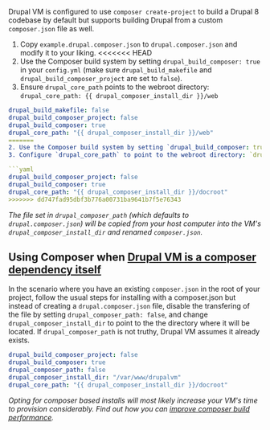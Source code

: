Drupal VM is configured to use `composer create-project` to build a Drupal 8 codebase by default but supports building Drupal from a custom `composer.json` file as well.

1. Copy `example.drupal.composer.json` to `drupal.composer.json` and modify it to your liking.
<<<<<<< HEAD
2. Use the Composer build system by setting `drupal_build_composer: true` in your `config.yml` (make sure `drupal_build_makefile` and `drupal_build_composer_project` are set to `false`).
3. Ensure `drupal_core_path` points to the webroot directory: `drupal_core_path: {{ drupal_composer_install_dir }}/web`

```yaml
drupal_build_makefile: false
drupal_build_composer_project: false
drupal_build_composer: true
drupal_core_path: "{{ drupal_composer_install_dir }}/web"
=======
2. Use the Composer build system by setting `drupal_build_composer: true` in your `config.yml` (make sure `drupal_build_makefile` and `build_composer_project` are set to `false`).
3. Configure `drupal_core_path` to point to the webroot directory: `drupal_core_path: {{ drupal_composer_install_dir }}/docroot`

```yaml
drupal_build_composer_project: false
drupal_build_composer: true
drupal_core_path: "{{ drupal_composer_install_dir }}/docroot"
>>>>>>> dd747fad95dbf3b776a00731ba9641b7f5e76343
```

_The file set in `drupal_composer_path` (which defaults to `drupal.composer.json`) will be copied from your host computer into the VM's `drupal_composer_install_dir` and renamed `composer.json`._

## Using Composer when [Drupal VM is a composer dependency itself](composer-dependency.md)

In the scenario where you have an existing `composer.json` in the root of your project, follow the usual steps for installing with a composer.json but instead of creating a `drupal.composer.json` file, disable the transfering of the file by setting `drupal_composer_path: false`, and change `drupal_composer_install_dir` to point to the the directory where it will be located. If `drupal_composer_path` is not truthy, Drupal VM assumes it already exists.

```yaml
drupal_build_composer_project: false
drupal_build_composer: true
drupal_composer_path: false
drupal_composer_install_dir: "/var/www/drupalvm"
drupal_core_path: "{{ drupal_composer_install_dir }}/docroot"
```

_Opting for composer based installs will most likely increase your VM's time to provision considerably. Find out how you can [improve composer build performance](../other/performance.md#improving-composer-build-performance)._
